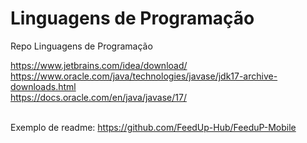 # Linguagens de Programação
Repo Linguagens de Programação

https://www.jetbrains.com/idea/download/
<br>https://www.oracle.com/java/technologies/javase/jdk17-archive-downloads.html
<br>https://docs.oracle.com/en/java/javase/17/

<br>Exemplo de readme:
https://github.com/FeedUp-Hub/FeeduP-Mobile
